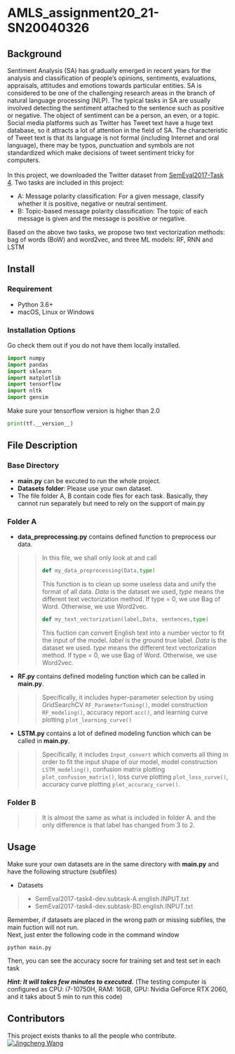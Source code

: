 AMLS_assignment20_21-SN20040326
 ======
 ## Background
Sentiment Analysis (SA) has gradually emerged in recent years for the analysis and classification of people’s opinions, sentiments, evaluations, appraisals, attitudes and emotions towards particular entities. SA is considered to be one of the challenging research areas in the branch of natural language processing (NLP). The typical tasks in SA are usually involved detecting the sentiment attached to the sentence such as positive or negative. The object of sentiment can be a person, an even, or a topic. Social media platforms such as Twitter has Tweet text have a huge text database, so it attracts a lot of attention in the field of SA. The characteristic of Tweet text is that its language is not formal (including Internet and oral language), there may be typos, punctuation and symbols are not standardized which make decisions of tweet sentiment tricky for computers.<br>
<br>
In this project, we downloaded the Twitter dataset from [SemEval2017-Task 4](https://alt.qcri.org/semeval2017/task4/index.php?id=data-and-tools). Two tasks are included in this project:<br>
* A: Message polarity classification: For a given message, classify whether it is positive, negative or neutral sentiment.<br>
* B: Topic-based message polarity classification: The topic of each message is given and the message is positive or negative.<br>

Based on the above two tasks, we propose two text vectorization methods: bag of words (BoW) and word2vec, and three ML models: RF, RNN and LSTM
## Install
### Requirement
* Python 3.6+<br>
* macOS, Linux or Windows
### Installation Options
Go check them out if you do not have them locally installed.
```python
import numpy
import pandas
import sklearn
import matplotlib
import tensorflow
import nltk
import gensim
```
Make sure your tensorflow version is higher than 2.0 <br>
```python
print(tf.__version__)
```
## File Description
### Base Directory
* **main.py** can be excuted to run the whole project.
* **Datasets folder**: Please use your own dataset.
* The file folder A, B contain code fles for each task. Basically, they cannot run separately but need to rely on the support of main.py
### Folder A
* **data_preprocessing.py** contains defined function to preprocess our data. 
>>In this file, we shall only look at and call
>>```python
>>def my_data_preprocessing(Data,type)
>>```
>>This function is to clean up some useless data and unify the format of all data. *Data* is the dataset we used, *type* means the different text vectorization method. If type = 0, we use Bag of Word. Otherwise, we use Word2vec.
>>```python
>>def my_text_vectorization(label,Data, sentences,type)
>>```
>>This fuction can convert English text into a number vector to fit the input of the model. *label* is the ground true label. *Data* is the dataset we used. *type* means the different text vectorization method. If type = 0, we use Bag of Word. Otherwise, we use Word2vec.
* **RF.py** contains defined modeling function which can be called in **main.py**. 
>>Specifically, it includes hyper-parameter selection by using GridSearchCV `RF_ParameterTuning()`, model construction `RF_modeling()`, accuracy report `acc()`, and learning curve plotting `plot_learning_curve()`
* **LSTM.py** contains a lot of defined modeling function which can be called in **main.py**. 
>>Specifically, it includes `Input_convert` which converts all thing in order to fit the input shape of our model, model construction `LSTM_modeling()`, confusion matrix plotting `plot_confusion_matrix()`, loss curve plotting `plot_loss_curve()`, accuracy curve plotting `plot_accuracy_curve()`.
### Folder B 
>>It is almost the same as what is included in folder A. and the only difference is that label has changed from 3 to 2.

## Usage
Make sure your own datasets are in the same directory with **main.py** and have the following structure (subfiles)<br>
* Datasets
> * SemEval2017-task4-dev.subtask-A.english.INPUT.txt
> * SemEval2017-task4-dev.subtask-BD.english.INPUT.txt

Remember, if datasets are placed in the wrong path or missing subfiles, the main fuction will not run.
<br>
Next, just enter the following code in the command window
```
python main.py
```
Then, you can see the accuracy socre for training set and test set in each task<br>

***Hint: It will takes few minutes to executed.*** (The testing computer is configured as CPU: i7-10750H, RAM: 16GB, GPU: Nvidia GeForce RTX 2060, and it taks about 5 min to run this code)
## Contributors
This project exists thanks to all the people who contribute.<br>
[![Jingcheng Wang](https://avatars3.githubusercontent.com/u/72794136?s=60&v=4 "Jingcheng Wang")](https://github.com/Jingcheng-WANG)
